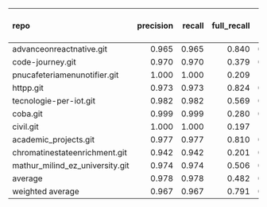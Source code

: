 | repo                            |   precision |   recall |   full_recall |    f1 |   full_f1 |   ppcr |   support |   full_support |   Rules Number |   Average Rule Len |
|:--------------------------------|------------:|---------:|--------------:|------:|----------:|-------:|----------:|---------------:|---------------:|-------------------:|
| advanceonreactnative.git        |       0.965 |    0.965 |         0.840 | 0.965 |     0.898 |  0.871 |    490812 |         563673 |            486 |               12.3 |
| code-journey.git                |       0.970 |    0.970 |         0.379 | 0.970 |     0.545 |  0.391 |      7489 |          19139 |              7 |                5.4 |
| pnucafeteriamenunotifier.git    |       1.000 |    1.000 |         0.209 | 1.000 |     0.346 |  0.209 |       193 |            922 |              1 |                1.0 |
| httpp.git                       |       0.973 |    0.973 |         0.824 | 0.973 |     0.892 |  0.847 |     21624 |          25542 |            108 |                6.6 |
| tecnologie-per-iot.git          |       0.982 |    0.982 |         0.569 | 0.982 |     0.720 |  0.579 |     10619 |          18339 |             35 |                5.3 |
| coba.git                        |       0.999 |    0.999 |         0.280 | 0.999 |     0.437 |  0.280 |      3998 |          14275 |              2 |                2.0 |
| civil.git                       |       1.000 |    1.000 |         0.197 | 1.000 |     0.330 |  0.197 |       775 |           3926 |              1 |                1.0 |
| academic_projects.git           |       0.977 |    0.977 |         0.810 | 0.977 |     0.886 |  0.829 |     79013 |          95266 |             24 |                9.7 |
| chromatinestateenrichment.git   |       0.942 |    0.942 |         0.201 | 0.942 |     0.331 |  0.213 |      1078 |           5056 |              3 |                5.7 |
| mathur_milind_ez_university.git |       0.974 |    0.974 |         0.506 | 0.974 |     0.666 |  0.520 |      9219 |          17736 |              8 |                6.4 |
| average                         |       0.978 |    0.978 |         0.482 | 0.978 |     0.605 |  0.494 |     62482 |          76387 |             67 |                5.5 |
| weighted average                |       0.967 |    0.967 |         0.791 | 0.967 |     0.862 |  0.843 |           |                |                |                    |